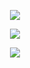 <p align="center">
  <a href="https://www.instagram.com/_.muhammedh"><img src="https://img.shields.io/badge/instagram-3563DF?style=for-the-badge&logo=instagram&logoColor=FF038E"></a>
<p align="center">  
<a href="https://wa.me/919961050829?text=hi"><img src="https://img.shields.io/badge/whatsapp-FFFFFF?style=for-the-badge&logo=whatsapp&logoColor=32D651"></a>
<p align="center">  
<a href="https://github.com/muhammed-shakkeer"><img src="https://img.shields.io/badge/github-000000?style=for-the-badge&logo=whatsapp&logoColor=FFFFFF"></a>
